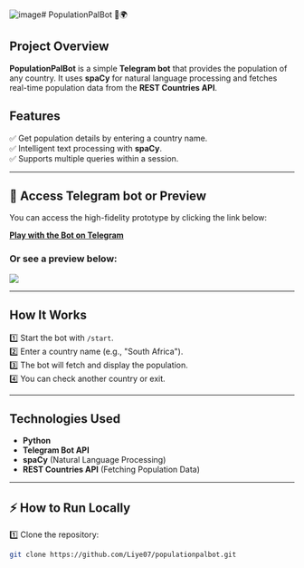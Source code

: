 ![image](https://github.com/user-attachments/assets/77fcbadc-12de-44ca-9d9d-60023a8b0167)# PopulationPalBot 🤖🌍

## Project Overview  
**PopulationPalBot** is a simple **Telegram bot** that provides the population of any country. It uses **spaCy** for natural language processing and fetches real-time population data from the **REST Countries API**.  

## Features  
✅ Get population details by entering a country name.  
✅ Intelligent text processing with **spaCy**.  
✅ Supports multiple queries within a session.  

---

## 🎥 Access Telegram bot or Preview  
You can access the high-fidelity prototype by clicking the link below:

[**Play with the Bot on Telegram**](https://t.me/PopulationPalBot)

### Or see a preview below:


<div>
    <a href="https://github.com/Liye07/populationpalbot/blob/main/PopulationbotDemo.gif">
      <img style="max-width:300px;" src="https://github.com/Liye07/populationpalbot/blob/main/PopulationbotDemo.gif">
    </a>
</div>

---

## How It Works  
1️⃣ Start the bot with `/start`.  
2️⃣ Enter a country name (e.g., "South Africa").  
3️⃣ The bot will fetch and display the population.  
4️⃣ You can check another country or exit.  

---

## Technologies Used  
- **Python**  
- **Telegram Bot API**  
- **spaCy** (Natural Language Processing)  
- **REST Countries API** (Fetching Population Data)  

---

## ⚡ How to Run Locally  
1️⃣ Clone the repository:  
```bash
git clone https://github.com/Liye07/populationpalbot.git
